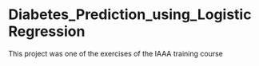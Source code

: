 # Diabetes_Prediction_using_LogisticRegression
This project was one of the exercises of the IAAA training course
